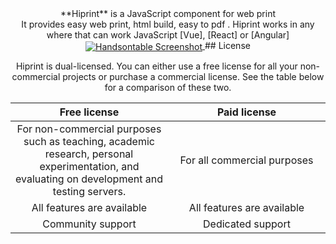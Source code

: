 <div align="center">
**Hiprint** is a JavaScript component  for web print  <br>
  It provides easy web print, html build, easy to pdf  .
Hiprint works in any where that can work JavaScript  [Vue], [React] or [Angular] 
<a href="http://www.hinnn.com/demo">
<img src="https://www.hinnn.com/content/assets.png" align="center" alt="Handsontable Screenshot"/>
</a>
## License

Hiprint is dual-licensed. You can either use a free license for all your non-commercial projects or purchase a commercial license. See the table below for a comparison of these two.

<table>
  <thead align="center">
    <tr>
      <th width="50%">Free license</th>
      <th width="50%">Paid license</th>
    </tr>    
  </thead>
  <tbody align="center">
    <tr>
      <td>For non-commercial purposes such as teaching, academic research, personal experimentation, and evaluating  on development and testing servers.</td>
      <td>For all commercial purposes</td>
    </tr>
    <tr>
      <td>All features are available</td>
      <td>All features are available</td>
    </tr>
    <tr>
      <td>Community support</td>
      <td>Dedicated support</td>
    </tr>    
   
  </tbody>
</table>

</div>
